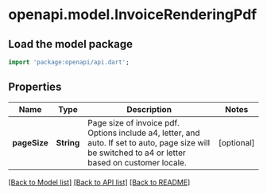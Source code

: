 # openapi.model.InvoiceRenderingPdf

## Load the model package
```dart
import 'package:openapi/api.dart';
```

## Properties
Name | Type | Description | Notes
------------ | ------------- | ------------- | -------------
**pageSize** | **String** | Page size of invoice pdf. Options include a4, letter, and auto. If set to auto, page size will be switched to a4 or letter based on customer locale. | [optional] 

[[Back to Model list]](../README.md#documentation-for-models) [[Back to API list]](../README.md#documentation-for-api-endpoints) [[Back to README]](../README.md)


